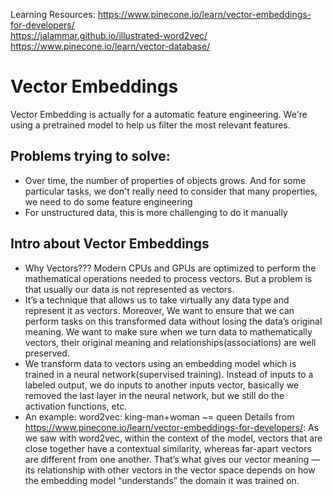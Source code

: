 Learning Resources:
https://www.pinecone.io/learn/vector-embeddings-for-developers/ <br>
https://jalammar.github.io/illustrated-word2vec/ <br>
https://www.pinecone.io/learn/vector-database/ <br>

# Vector Embeddings
Vector Embedding is actually for a automatic feature engineering. We're using a pretrained model to help us filter the most relevant features.
## Problems trying to solve:
- Over time, the number of properties of objects grows. And for some particular tasks, we don't really need to consider that many properties, we need to do some feature engineering
- For unstructured data, this is more challenging to do it manually
## Intro about Vector Embeddings
-  Why Vectors??? Modern CPUs and GPUs are optimized to perform the mathematical operations needed to process vectors. But a problem is that usually our data is not represented as vectors.
-  It’s a technique that allows us to take virtually any data type and represent it as vectors. Moreover, We want to ensure that we can perform tasks on this transformed data without losing the data’s original meaning.
We want to make sure when we turn data to mathematically vectors, their original meaning and relationships(associations) are well preserved. 
-  We transform data to vectors using an embedding model which is trained in a neural network(supervised training). Instead of inputs to a labeled output, we do inputs to another inputs vector, basically we removed the last layer in the neural network, but we
still do the activation functions, etc.
- An example: 
word2vec: king-man+woman ~= queen
Details from https://www.pinecone.io/learn/vector-embeddings-for-developers/:
As we saw with word2vec, within the context of the model, vectors that are close together have a contextual similarity, whereas far-apart vectors are different from one another. That’s what gives our vector meaning — its relationship with other vectors in the vector space depends on how the embedding model “understands” the domain it was trained on.



